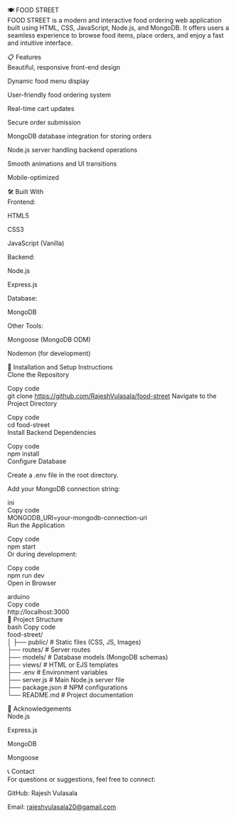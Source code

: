 🍽️ FOOD STREET<br>
FOOD STREET is a modern and interactive food ordering web application built using HTML, CSS, JavaScript, Node.js, and MongoDB.
It offers users a seamless experience to browse food items, place orders, and enjoy a fast and intuitive interface.<br>

📋 Features<br>
Beautiful, responsive front-end design<br>

Dynamic food menu display<br>

User-friendly food ordering system<br>

Real-time cart updates<br>

Secure order submission<br>

MongoDB database integration for storing orders<br>

Node.js server handling backend operations<br>

Smooth animations and UI transitions<br>

Mobile-optimized<br>

🛠️ Built With<br>
Frontend:<br>

HTML5<br>

CSS3<br>

JavaScript (Vanilla)<br>

Backend:<br>

Node.js<br>

Express.js<br>

Database:<br>

MongoDB<br>

Other Tools:<br>

Mongoose (MongoDB ODM)<br>

Nodemon (for development)<br>

🚀 Installation and Setup Instructions<br>
Clone the Repository<br>

Copy code<br>
git clone https://github.com/RajeshVulasala/food-street
Navigate to the Project Directory<br>

Copy code<br>
cd food-street<br>
Install Backend Dependencies<br>

Copy code<br>
npm install<br>
Configure Database<br>

Create a .env file in the root directory.<br>

Add your MongoDB connection string:<br>

ini<br>
Copy code<br>
MONGODB_URI=your-mongodb-connection-uri<br>
Run the Application<br>

Copy code<br>
npm start<br>
Or during development:<br>

Copy code<br>
npm run dev<br>
Open in Browser<br>

arduino<br>
Copy code<br>
http://localhost:3000<br>
📂 Project Structure<br>
bash
Copy code<br>
food-street/<br>
│
├── public/           # Static files (CSS, JS, Images)<br>
├── routes/           # Server routes<br>
├── models/           # Database models (MongoDB schemas)<br>
├── views/            # HTML or EJS templates<br>
├── .env              # Environment variables<br>
├── server.js         # Main Node.js server file<br>
├── package.json      # NPM configurations<br>
└── README.md         # Project documentation<br>

🙌 Acknowledgements<br>
Node.js<br>

Express.js<br>

MongoDB<br>

Mongoose<br>

📞 Contact<br>
For questions or suggestions, feel free to connect:<br>

GitHub: Rajesh Vulasala<br>

Email: rajeshvulasala20@gamail.com
